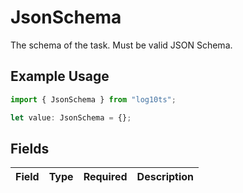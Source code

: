 # JsonSchema

The schema of the task. Must be valid JSON Schema.

## Example Usage

```typescript
import { JsonSchema } from "log10ts";

let value: JsonSchema = {};
```

## Fields

| Field       | Type        | Required    | Description |
| ----------- | ----------- | ----------- | ----------- |